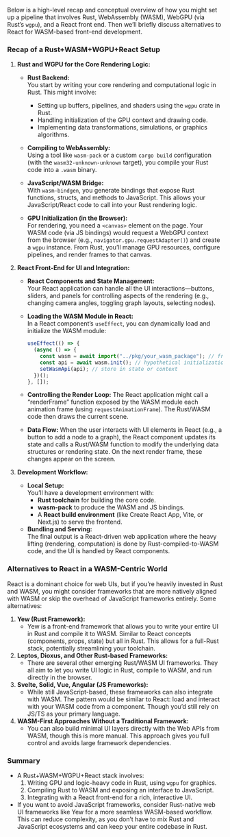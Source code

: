Below is a high-level recap and conceptual overview of how you might set up a pipeline that involves Rust, WebAssembly (WASM), WebGPU (via Rust’s `wgpu`), and a React front end. Then we’ll briefly discuss alternatives to React for WASM-based front-end development.

### Recap of a Rust+WASM+WGPU+React Setup

1. **Rust and WGPU for the Core Rendering Logic:**
    
    - **Rust Backend:**  
        You start by writing your core rendering and computational logic in Rust. This might involve:
        
        - Setting up buffers, pipelines, and shaders using the `wgpu` crate in Rust.
        - Handling initialization of the GPU context and drawing code.
        - Implementing data transformations, simulations, or graphics algorithms.
    - **Compiling to WebAssembly:**  
        Using a tool like `wasm-pack` or a custom `cargo build` configuration (with the `wasm32-unknown-unknown` target), you compile your Rust code into a `.wasm` binary.
        
    - **JavaScript/WASM Bridge:**  
        With `wasm-bindgen`, you generate bindings that expose Rust functions, structs, and methods to JavaScript. This allows your JavaScript/React code to call into your Rust rendering logic.
        
    - **GPU Initialization (in the Browser):**  
        For rendering, you need a `<canvas>` element on the page. Your WASM code (via JS bindings) would request a WebGPU context from the browser (e.g., `navigator.gpu.requestAdapter()`) and create a `wgpu` instance. From Rust, you’ll manage GPU resources, configure pipelines, and render frames to that canvas.
        
2. **React Front-End for UI and Integration:**
    
    - **React Components and State Management:**  
        Your React application can handle all the UI interactions—buttons, sliders, and panels for controlling aspects of the rendering (e.g., changing camera angles, toggling graph layouts, selecting nodes).
        
    - **Loading the WASM Module in React:**  
        In a React component’s `useEffect`, you can dynamically load and initialize the WASM module:
        
        ```jsx
        useEffect(() => {
          (async () => {
            const wasm = await import("../pkg/your_wasm_package"); // from wasm-pack output
            const api = await wasm.init(); // hypothetical initialization
            setWasmApi(api); // store in state or context
          })();
        }, []);
        ```
        
    - **Controlling the Render Loop:** The React application might call a “renderFrame” function exposed by the WASM module each animation frame (using `requestAnimationFrame`). The Rust/WASM code then draws the current scene.
        
    - **Data Flow:** When the user interacts with UI elements in React (e.g., a button to add a node to a graph), the React component updates its state and calls a Rust/WASM function to modify the underlying data structures or rendering state. On the next render frame, these changes appear on the screen.
        
3. **Development Workflow:**
    
    - **Local Setup:**  
        You’ll have a development environment with:
        - **Rust toolchain** for building the core code.
        - **wasm-pack** to produce the WASM and JS bindings.
        - A **React build environment** (like Create React App, Vite, or Next.js) to serve the frontend.
    - **Bundling and Serving:**  
        The final output is a React-driven web application where the heavy lifting (rendering, computation) is done by Rust-compiled-to-WASM code, and the UI is handled by React components.

### Alternatives to React in a WASM-Centric World

React is a dominant choice for web UIs, but if you’re heavily invested in Rust and WASM, you might consider frameworks that are more natively aligned with WASM or skip the overhead of JavaScript frameworks entirely. Some alternatives:

1. **Yew (Rust Framework):**
    - Yew is a front-end framework that allows you to write your entire UI in Rust and compile it to WASM. Similar to React concepts (components, props, state) but all in Rust. This allows for a full-Rust stack, potentially streamlining your toolchain.
2. **Leptos, Dioxus, and Other Rust-based Frameworks:**
    - There are several other emerging Rust/WASM UI frameworks. They all aim to let you write UI logic in Rust, compile to WASM, and run directly in the browser.
3. **Svelte, Solid, Vue, Angular (JS Frameworks):**
    - While still JavaScript-based, these frameworks can also integrate with WASM. The pattern would be similar to React: load and interact with your WASM code from a component. Though you’d still rely on JS/TS as your primary language.
4. **WASM-First Approaches Without a Traditional Framework:**
    - You can also build minimal UI layers directly with the Web APIs from WASM, though this is more manual. This approach gives you full control and avoids large framework dependencies.

### Summary

- A Rust+WASM+WGPU+React stack involves:
    1. Writing GPU and logic-heavy code in Rust, using `wgpu` for graphics.
    2. Compiling Rust to WASM and exposing an interface to JavaScript.
    3. Integrating with a React front-end for a rich, interactive UI.
- If you want to avoid JavaScript frameworks, consider Rust-native web UI frameworks like Yew for a more seamless WASM-based workflow. This can reduce complexity, as you don’t have to mix Rust and JavaScript ecosystems and can keep your entire codebase in Rust.